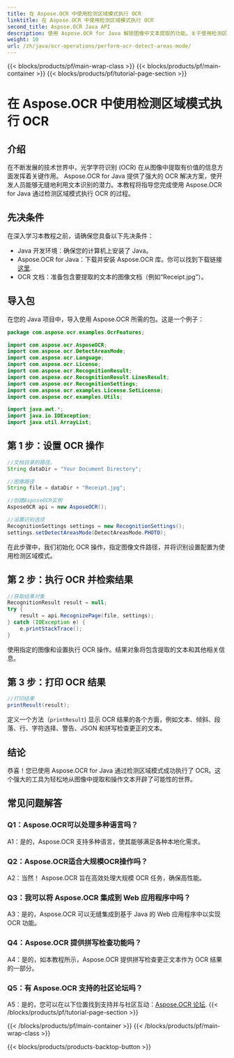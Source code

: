 ```yaml
---
title: 在 Aspose.OCR 中使用检测区域模式执行 OCR
linktitle: 在 Aspose.OCR 中使用检测区域模式执行 OCR
second_title: Aspose.OCR Java API
description: 使用 Aspose.OCR for Java 解锁图像中文本提取的功能。关于使用检测区域模式进行 OCR 的综合教程。
weight: 10
url: /zh/java/ocr-operations/perform-ocr-detect-areas-mode/
---
```


{{< blocks/products/pf/main-wrap-class >}}
{{< blocks/products/pf/main-container >}}
{{< blocks/products/pf/tutorial-page-section >}}

# 在 Aspose.OCR 中使用检测区域模式执行 OCR

## 介绍

在不断发展的技术世界中，光学字符识别 (OCR) 在从图像中提取有价值的信息方面发挥着关键作用。 Aspose.OCR for Java 提供了强大的 OCR 解决方案，使开发人员能够无缝地利用文本识别的潜力。本教程将指导您完成使用 Aspose.OCR for Java 通过检测区域模式执行 OCR 的过程。

## 先决条件

在深入学习本教程之前，请确保您具备以下先决条件：

- Java 开发环境：确保您的计算机上安装了 Java。
-  Aspose.OCR for Java：下载并安装 Aspose.OCR 库。你可以找到下载链接[这里](https://releases.aspose.com/ocr/java/).
- OCR 文档：准备包含要提取的文本的图像文档（例如“Receipt.jpg”）。

## 导入包

在您的 Java 项目中，导入使用 Aspose.OCR 所需的包。这是一个例子：

```java
package com.aspose.ocr.examples.OcrFeatures;

import com.aspose.ocr.AsposeOCR;
import com.aspose.ocr.DetectAreasMode;
import com.aspose.ocr.Language;
import com.aspose.ocr.License;
import com.aspose.ocr.RecognitionResult;
import com.aspose.ocr.RecognitionResult.LinesResult;
import com.aspose.ocr.RecognitionSettings;
import com.aspose.ocr.examples.License.SetLicense;
import com.aspose.ocr.examples.Utils;

import java.awt.*;
import java.io.IOException;
import java.util.ArrayList;
```

## 第 1 步：设置 OCR 操作

```java
//文档目录的路径。
String dataDir = "Your Document Directory";

//图像路径
String file = dataDir + "Receipt.jpg";

//创建AsposeOCR实例
AsposeOCR api = new AsposeOCR();

//设置识别选项
RecognitionSettings settings = new RecognitionSettings();
settings.setDetectAreasMode(DetectAreasMode.PHOTO);
```

在此步骤中，我们初始化 OCR 操作，指定图像文件路径，并将识别设置配置为使用检测区域模式。

## 第 2 步：执行 OCR 并检索结果

```java
//获取结果对象
RecognitionResult result = null;
try {
    result = api.RecognizePage(file, settings);
} catch (IOException e) {
    e.printStackTrace();
}
```

使用指定的图像和设置执行 OCR 操作。结果对象将包含提取的文本和其他相关信息。

## 第 3 步：打印 OCR 结果

```java
//打印结果
printResult(result);
```

定义一个方法（`printResult`) 显示 OCR 结果的各个方面，例如文本、倾斜、段落、行、字符选择、警告、JSON 和拼写检查更正的文本。

## 结论

恭喜！您已使用 Aspose.OCR for Java 通过检测区域模式成功执行了 OCR。这个强大的工具为轻松地从图像中提取和操作文本开辟了可能性的世界。

## 常见问题解答

### Q1：Aspose.OCR可以处理多种语言吗？

A1：是的，Aspose.OCR 支持多种语言，使其能够满足各种本地化需求。

### Q2：Aspose.OCR适合大规模OCR操作吗？

A2：当然！ Aspose.OCR 旨在高效处理大规模 OCR 任务，确保高性能。

### Q3：我可以将 Aspose.OCR 集成到 Web 应用程序中吗？

A3：是的，Aspose.OCR 可以无缝集成到基于 Java 的 Web 应用程序中以实现 OCR 功能。

### Q4：Aspose.OCR 提供拼写检查功能吗？

A4：是的，如本教程所示，Aspose.OCR 提供拼写检查更正文本作为 OCR 结果的一部分。

### Q5：有 Aspose.OCR 支持的社区论坛吗？

 A5：是的，您可以在以下位置找到支持并与社区互动：[Aspose.OCR 论坛](https://forum.aspose.com/c/ocr/16).
{{< /blocks/products/pf/tutorial-page-section >}}

{{< /blocks/products/pf/main-container >}}
{{< /blocks/products/pf/main-wrap-class >}}

{{< blocks/products/products-backtop-button >}}
